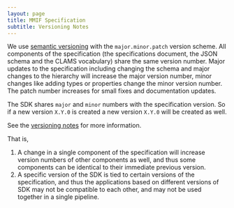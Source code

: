 ```yaml
---
layout: page
title: MMIF Specification
subtitle: Versioning Notes
---
```


We use [semantic versioning](https://semver.org/) with the `major.minor.patch` version scheme. All components of the specification (the specifications document, the JSON schema and the CLAMS vocabulary) share the same version number. Major updates to the specification including changing the schema and major changes to the hierarchy will increase the major version number, minor changes like adding types or properties change the minor version number. The patch number increases for small fixes and documentation updates.

The SDK shares `major` and `minor` numbers with the specification version. So if a new version `X.Y.0` is created a new version `X.Y.0` will be created as well. 

See the [versioning notes](versioning.md) for more information.

That is, 

1. A change in a single component of the specification will increase version numbers of other components as well, and thus some components can be identical to their immediate previous version. 
1. A specific version of the SDK is tied to certain versions of the specification, and thus the applications based on different versions of SDK may not be compatible to each other, and may not be used together in a single pipeline. 

> 